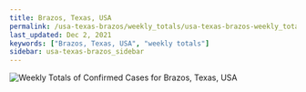 ```yaml
---
title: Brazos, Texas, USA
permalink: /usa-texas-brazos/weekly_totals/usa-texas-brazos-weekly_totals.html
last_updated: Dec 2, 2021
keywords: ["Brazos, Texas, USA", "weekly totals"]
sidebar: usa-texas-brazos_sidebar
---
```


![Weekly Totals of Confirmed Cases for Brazos, Texas, USA](/covid_tracker/images/graphs/usa-texas-brazos-weekly_totals_graph.png)
